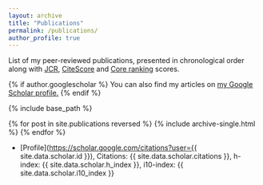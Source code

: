 ```yaml
---
layout: archive
title: "Publications"
permalink: /publications/
author_profile: true
---
```


List of my peer-reviewed publications, presented in chronological order along with
[JCR](https://clarivate.com/webofsciencegroup/solutions/journal-citation-reports/), [CiteScore](https://www.scopus.com/authredirect.uri?txGid=ba9770c620c7d5b715fd72c9fd1d2f5d&code=mgQ4ISuu_SZoRtaw_jQp3aJiHFyZveTKNvMerqJs&state=autoLogin%7CtxId%3DDFD11B40110D74A323A75413629FB5D2.i-0ce250737914d0065%3A2) and [Core ranking](https://www.core.edu.au/conference-portal) scores.  

{% if author.googlescholar %}
  You can also find my articles on <u><a href="{{author.googlescholar}}">my Google Scholar profile</a>.</u>
{% endif %}

{% include base_path %}

{% for post in site.publications reversed %}
  {% include archive-single.html %}
{% endfor %}

* [Profile](https://scholar.google.com/citations?user={{ site.data.scholar.id }}), Citations: {{ site.data.scholar.citations }}, h-index: {{ site.data.scholar.h_index }}, i10-index: {{ site.data.scholar.i10_index }}

